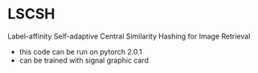# LSCSH
Label-affinity Self-adaptive Central Similarity Hashing for Image Retrieval
* this code can be run on pytorch 2.0.1
* can be trained with signal graphic card

